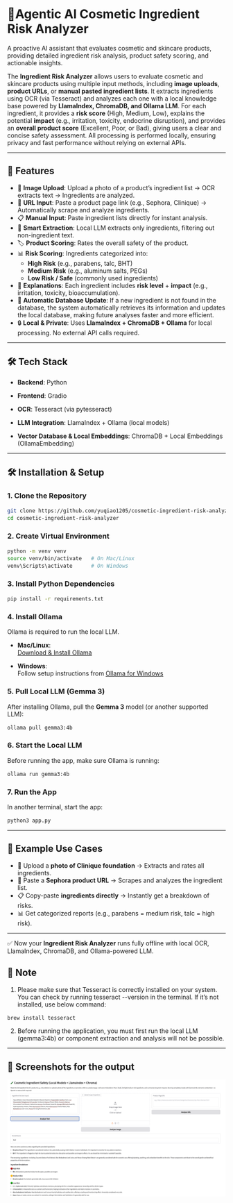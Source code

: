 # 🧴Agentic AI Cosmetic Ingredient Risk Analyzer
A proactive AI assistant that evaluates cosmetic and skincare products, providing detailed ingredient risk analysis, product safety scoring, and actionable insights.

The **Ingredient Risk Analyzer** allows users to evaluate cosmetic and skincare products using multiple input methods, including **image uploads**, **product URLs**, or **manual pasted ingredient lists**. It extracts ingredients using OCR (via Tesseract) and analyzes each one with a local knowledge base powered by **LlamaIndex, ChromaDB, and Ollama LLM**. For each ingredient, it provides a **risk score** (High, Medium, Low), explains the potential **impact** (e.g., irritation, toxicity, endocrine disruption), and provides an **overall product score** (Excellent, Poor, or Bad), giving users a clear and concise safety assessment. All processing is performed locally, ensuring privacy and fast performance without relying on external APIs.

---

## 🚀 Features
- 📸 **Image Upload**: Upload a photo of a product’s ingredient list → OCR extracts text → Ingredients are analyzed.
- 🔗 **URL Input**: Paste a product page link (e.g., Sephora, Clinique) → Automatically scrape and analyze ingredients.
- 📋 **Manual Input**: Paste ingredient lists directly for instant analysis.
- 🧠 **Smart Extraction**: Local LLM extracts only ingredients, filtering out non-ingredient text.
- 🏷 **Product Scoring**: Rates the overall safety of the product.
- 📊 **Risk Scoring**: Ingredients categorized into:
  - **High Risk** (e.g., parabens, talc, BHT)
  - **Medium Risk** (e.g., aluminum salts, PEGs)
  - **Low Risk / Safe** (commonly used ingredients)
- 📝 **Explanations**: Each ingredient includes **risk level** + **impact** (e.g., irritation, toxicity, bioaccumulation).
- 🔄 **Automatic Database Update**: If a new ingredient is not found in the database, the system automatically retrieves its information and updates the local database, making future analyses faster and more efficient.
- 🔒 **Local & Private**: Uses **LlamaIndex + ChromaDB + Ollama** for local processing. No external API calls required.


---

## 🛠 Tech Stack

- **Backend**: Python
- **Frontend**: Gradio

- **OCR**: Tesseract (via pytesseract) 

- **LLM Integration**: LlamaIndex + Ollama (local models)

- **Vector Database & Local Embeddings**: ChromaDB + Local Embeddings (OllamaEmbedding)

---

## 🛠 Installation & Setup

### 1. Clone the Repository
```bash
git clone https://github.com/yuqiao1205/cosmetic-ingredient-risk-analyzer.git
cd cosmetic-ingredient-risk-analyzer
```

### 2. Create Virtual Environment
```bash
python -m venv venv
source venv/bin/activate   # On Mac/Linux
venv\Scripts\activate      # On Windows
```

### 3. Install Python Dependencies
```bash
pip install -r requirements.txt
```

### 4. Install Ollama
Ollama is required to run the local LLM.

- **Mac/Linux**:  
  [Download & Install Ollama](https://ollama.ai/download)

- **Windows**:  
  Follow setup instructions from [Ollama for Windows](https://ollama.ai/download/windows)

### 5. Pull Local LLM (Gemma 3)
After installing Ollama, pull the **Gemma 3** model (or another supported LLM):
```bash
ollama pull gemma3:4b
```

### 6. Start the Local LLM
Before running the app, make sure Ollama is running:
```bash
ollama run gemma3:4b
```

### 7. Run the App
In another terminal, start the app:
```bash
python3 app.py
```

---

## 🧪 Example Use Cases
- 📸 Upload a **photo of Clinique foundation** → Extracts and rates all ingredients.
- 🔗 Paste a **Sephora product URL** → Scrapes and analyzes the ingredient list.
- 📋 Copy-paste **ingredients directly** → Instantly get a breakdown of risks.
- 📊 Get categorized reports (e.g., parabens = medium risk, talc = high risk).

---

✅ Now your **Ingredient Risk Analyzer** runs fully offline with local OCR, LlamaIndex, ChromaDB, and Ollama-powered LLM.

## 📌 Note
1. Please make sure that Tesseract is correctly installed on your system. You can check by running tesseract --version in the terminal. If it’s not installed, use below command:
```bash
brew install tesseract
```

2. Before running the application, you must first run the local LLM (gemma3:4b) or component extraction and analysis will not be possible.

--- 
## 📸 Screenshots for the output
<img src="images/example.png" alt="app interface" width="600"/>